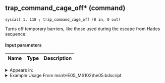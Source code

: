 ## trap_command_cage_off* (command)

`syscall 1, 118 ; trap_command_cage_off (0 in, 0 out)`

Turns off temporary barriers, like those used during the escape from Hades sequence.

#### Input parameters
| Name | Type | Description
|------|------|------------




<details>
	<summary>Appears in:</summary>
| filename | Entity (obj)
|----------|-------------
| msn\HE05_MS102\he05.bdscript       |           
| msn\TT40_KINOKO_AXE\kino.bdscript       |           

</details>

<details>
	<summary>Example Usage From msn\HE05_MS102\he05.bdscript</summary>
```
L44:
 syscall 1, 118 ; trap_command_cage_off (0 in, 0 out)
 pushImm 8037
 syscall 4, 4 ; trap_mission_information (1 in, 0 out)
 pushImm 12
 syscall 1, 36 ; trap_bg_hide (1 in, 0 out)
 pushImm 11
 syscall 1, 37 ; trap_bg_show (1 in, 0 out)
 jmp L119
```
</details>

